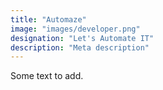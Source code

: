```yaml
---
title: "Automaze"
image: "images/developer.png"
designation: "Let's Automate IT"
description: "Meta description"
---
```


Some text to add.